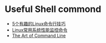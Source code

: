 # Useful Shell commond
- [5个有趣的Linux命令行技巧](http://linux.cn/article-5485-weibo.html)
- [Linux常用系统性能监控命令](http://www.kuqin.com/shuoit/20150608/346478.html)
- [The Art of Command Line](https://github.com/jlevy/the-art-of-command-line)
